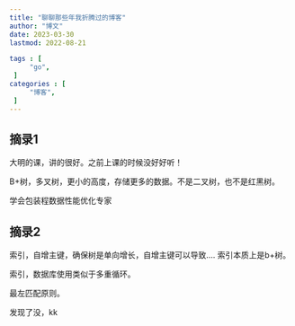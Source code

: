 ```yaml
---
title: "聊聊那些年我折腾过的博客"                         
author: "博文"   
date: 2023-03-30        
lastmod: 2022-08-21        

tags : [                                    
     "go",
 ]
categories : [                              
     "博客",
 ]
---
```



## 摘录1

大明的课，讲的很好。之前上课的时候没好好听！

B+树，多叉树，更小的高度，存储更多的数据。不是二叉树，也不是红黑树。

学会包装程数据性能优化专家
## 摘录2
索引，自增主键，确保树是单向增长，自增主键可以导致….
索引本质上是b+树。

索引，数据库使用类似于多重循环。

最左匹配原则。

发现了没，kk